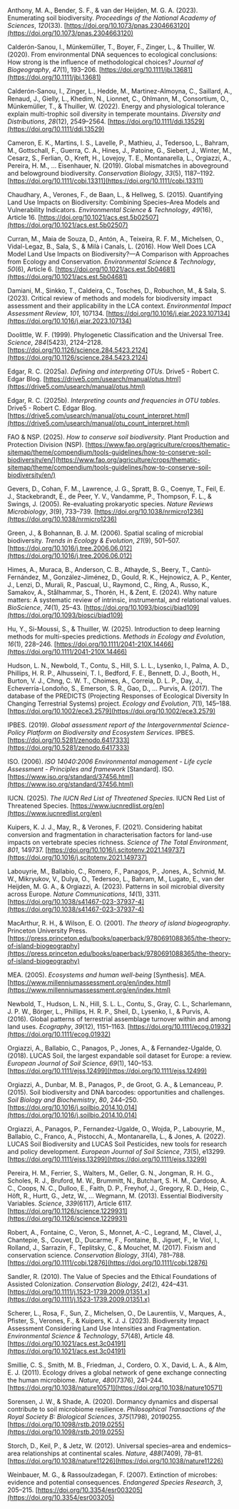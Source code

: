 Anthony, M. A., Bender, S. F., & van der Heijden, M. G. A. (2023). Enumerating soil biodiversity. _Proceedings of the National Academy of Sciences_, _120_(33). [https://doi.org/10.1073/pnas.2304663120](https://doi.org/10.1073/pnas.2304663120)

Calderón-Sanou, I., Münkemüller, T., Boyer, F., Zinger, L., & Thuiller, W. (2020). From environmental DNA sequences to ecological conclusions: How strong is the influence of methodological choices? _Journal of Biogeography_, _47_(1), 193–206. [https://doi.org/10.1111/jbi.13681](https://doi.org/10.1111/jbi.13681)

Calderón-Sanou, I., Zinger, L., Hedde, M., Martinez-Almoyna, C., Saillard, A., Renaud, J., Gielly, L., Khedim, N., Lionnet, C., Ohlmann, M., Consortium, O., Münkemüller, T., & Thuiller, W. (2022). Energy and physiological tolerance explain multi-trophic soil diversity in temperate mountains. _Diversity and Distributions_, _28_(12), 2549–2564. [https://doi.org/10.1111/ddi.13529](https://doi.org/10.1111/ddi.13529)

Cameron, E. K., Martins, I. S., Lavelle, P., Mathieu, J., Tedersoo, L., Bahram, M., Gottschall, F., Guerra, C. A., Hines, J., Patoine, G., Siebert, J., Winter, M., Cesarz, S., Ferlian, O., Kreft, H., Lovejoy, T. E., Montanarella, L., Orgiazzi, A., Pereira, H. M., … Eisenhauer, N. (2019). Global mismatches in aboveground and belowground biodiversity. _Conservation Biology_, _33_(5), 1187–1192. [https://doi.org/10.1111/cobi.13311](https://doi.org/10.1111/cobi.13311)

Chaudhary, A., Verones, F., de Baan, L., & Hellweg, S. (2015). Quantifying Land Use Impacts on Biodiversity: Combining Species–Area Models and Vulnerability Indicators. _Environmental Science & Technology_, _49_(16), Article 16. [https://doi.org/10.1021/acs.est.5b02507](https://doi.org/10.1021/acs.est.5b02507)

Curran, M., Maia de Souza, D., Antón, A., Teixeira, R. F. M., Michelsen, O., Vidal-Legaz, B., Sala, S., & Milà i Canals, L. (2016). How Well Does LCA Model Land Use Impacts on Biodiversity?—A Comparison with Approaches from Ecology and Conservation. _Environmental Science & Technology_, _50_(6), Article 6. [https://doi.org/10.1021/acs.est.5b04681](https://doi.org/10.1021/acs.est.5b04681)

Damiani, M., Sinkko, T., Caldeira, C., Tosches, D., Robuchon, M., & Sala, S. (2023). Critical review of methods and models for biodiversity impact assessment and their applicability in the LCA context. _Environmental Impact Assessment Review_, _101_, 107134. [https://doi.org/10.1016/j.eiar.2023.107134](https://doi.org/10.1016/j.eiar.2023.107134)

Doolittle, W. F. (1999). Phylogenetic Classification and the Universal Tree. _Science_, _284_(5423), 2124–2128. [https://doi.org/10.1126/science.284.5423.2124](https://doi.org/10.1126/science.284.5423.2124)

Edgar, R. C. (2025a). _Defining and interpreting OTUs_. Drive5 - Robert C. Edgar Blog. [https://drive5.com/usearch/manual/otus.html](https://drive5.com/usearch/manual/otus.html)

Edgar, R. C. (2025b). _Interpreting counts and frequencies in OTU tables_. Drive5 - Robert C. Edgar Blog. [https://drive5.com/usearch/manual/otu_count_interpret.html](https://drive5.com/usearch/manual/otu_count_interpret.html)

FAO & NSP. (2025). _How to conserve soil biodiversity_. Plant Production and Protection Division (NSP). [https://www.fao.org/agriculture/crops/thematic-sitemap/theme/compendium/tools-guidelines/how-to-conserve-soil-biodiversity/en/](https://www.fao.org/agriculture/crops/thematic-sitemap/theme/compendium/tools-guidelines/how-to-conserve-soil-biodiversity/en/)

Gevers, D., Cohan, F. M., Lawrence, J. G., Spratt, B. G., Coenye, T., Feil, E. J., Stackebrandt, E., de Peer, Y. V., Vandamme, P., Thompson, F. L., & Swings, J. (2005). Re-evaluating prokaryotic species. _Nature Reviews Microbiology_, _3_(9), 733–739. [https://doi.org/10.1038/nrmicro1236](https://doi.org/10.1038/nrmicro1236)

Green, J., & Bohannan, B. J. M. (2006). Spatial scaling of microbial biodiversity. _Trends in Ecology & Evolution_, _21_(9), 501–507. [https://doi.org/10.1016/j.tree.2006.06.012](https://doi.org/10.1016/j.tree.2006.06.012)

Himes, A., Muraca, B., Anderson, C. B., Athayde, S., Beery, T., Cantú-Fernández, M., González-Jiménez, D., Gould, R. K., Hejnowicz, A. P., Kenter, J., Lenzi, D., Murali, R., Pascual, U., Raymond, C., Ring, A., Russo, K., Samakov, A., Stålhammar, S., Thorén, H., & Zent, E. (2024). Why nature matters: A systematic review of intrinsic, instrumental, and relational values. _BioScience_, _74_(1), 25–43. [https://doi.org/10.1093/biosci/biad109](https://doi.org/10.1093/biosci/biad109)

Hu, Y., Si-Moussi, S., & Thuiller, W. (2025). Introduction to deep learning methods for multi-species predictions. _Methods in Ecology and Evolution_, _16_(1), 228–246. [https://doi.org/10.1111/2041-210X.14466](https://doi.org/10.1111/2041-210X.14466)

Hudson, L. N., Newbold, T., Contu, S., Hill, S. L. L., Lysenko, I., Palma, A. D., Phillips, H. R. P., Alhusseini, T. I., Bedford, F. E., Bennett, D. J., Booth, H., Burton, V. J., Chng, C. W. T., Choimes, A., Correia, D. L. P., Day, J., Echeverría-Londoño, S., Emerson, S. R., Gao, D., … Purvis, A. (2017). The database of the PREDICTS (Projecting Responses of Ecological Diversity In Changing Terrestrial Systems) project. _Ecology and Evolution_, _7_(1), 145–188. [https://doi.org/10.1002/ece3.2579](https://doi.org/10.1002/ece3.2579)

IPBES. (2019). _Global assessment report of the Intergovernmental Science-Policy Platform on Biodiversity and Ecosystem Services_. IPBES. [https://doi.org/10.5281/zenodo.6417333](https://doi.org/10.5281/zenodo.6417333)

ISO. (2006). _ISO 14040:2006 Environmental management - Life cycle Assessment - Principles and framework_ [Standard]. ISO. [https://www.iso.org/standard/37456.html](https://www.iso.org/standard/37456.html)

IUCN. (2025). _The IUCN Red List of Threatened Species_. IUCN Red List of Threatened Species. [https://www.iucnredlist.org/en](https://www.iucnredlist.org/en)

Kuipers, K. J. J., May, R., & Verones, F. (2021). Considering habitat conversion and fragmentation in characterisation factors for land-use impacts on vertebrate species richness. _Science of The Total Environment_, _801_, 149737. [https://doi.org/10.1016/j.scitotenv.2021.149737](https://doi.org/10.1016/j.scitotenv.2021.149737)

Labouyrie, M., Ballabio, C., Romero, F., Panagos, P., Jones, A., Schmid, M. W., Mikryukov, V., Dulya, O., Tedersoo, L., Bahram, M., Lugato, E., van der Heijden, M. G. A., & Orgiazzi, A. (2023). Patterns in soil microbial diversity across Europe. _Nature Communications_, _14_(1), 3311. [https://doi.org/10.1038/s41467-023-37937-4](https://doi.org/10.1038/s41467-023-37937-4)

MacArthur, R. H., & Wilson, E. O. (2001). _The theory of island biogeography_. Princeton University Press. [https://press.princeton.edu/books/paperback/9780691088365/the-theory-of-island-biogeography](https://press.princeton.edu/books/paperback/9780691088365/the-theory-of-island-biogeography)

MEA. (2005). _Ecosystems and human well-being_ [Synthesis]. MEA. [https://www.millenniumassessment.org/en/index.html](https://www.millenniumassessment.org/en/index.html)

Newbold, T., Hudson, L. N., Hill, S. L. L., Contu, S., Gray, C. L., Scharlemann, J. P. W., Börger, L., Phillips, H. R. P., Sheil, D., Lysenko, I., & Purvis, A. (2016). Global patterns of terrestrial assemblage turnover within and among land uses. _Ecography_, _39_(12), 1151–1163. [https://doi.org/10.1111/ecog.01932](https://doi.org/10.1111/ecog.01932)

Orgiazzi, A., Ballabio, C., Panagos, P., Jones, A., & Fernandez-Ugalde, O. (2018). LUCAS Soil, the largest expandable soil dataset for Europe: a review. _European Journal of Soil Science_, _69_(1), 140–153. [https://doi.org/10.1111/ejss.12499](https://doi.org/10.1111/ejss.12499)

Orgiazzi, A., Dunbar, M. B., Panagos, P., de Groot, G. A., & Lemanceau, P. (2015). Soil biodiversity and DNA barcodes: opportunities and challenges. _Soil Biology and Biochemistry_, _80_, 244–250. [https://doi.org/10.1016/j.soilbio.2014.10.014](https://doi.org/10.1016/j.soilbio.2014.10.014)

Orgiazzi, A., Panagos, P., Fernandez-Ugalde, O., Wojda, P., Labouyrie, M., Ballabio, C., Franco, A., Pistocchi, A., Montanarella, L., & Jones, A. (2022). LUCAS Soil Biodiversity and LUCAS Soil Pesticides, new tools for research and policy development. _European Journal of Soil Science_, _73_(5), e13299. [https://doi.org/10.1111/ejss.13299](https://doi.org/10.1111/ejss.13299)

Pereira, H. M., Ferrier, S., Walters, M., Geller, G. N., Jongman, R. H. G., Scholes, R. J., Bruford, M. W., Brummitt, N., Butchart, S. H. M., Cardoso, A. C., Coops, N. C., Dulloo, E., Faith, D. P., Freyhof, J., Gregory, R. D., Heip, C., Höft, R., Hurtt, G., Jetz, W., … Wegmann, M. (2013). Essential Biodiversity Variables. _Science_, _339_(6117), Article 6117. [https://doi.org/10.1126/science.1229931](https://doi.org/10.1126/science.1229931)

Robert, A., Fontaine, C., Veron, S., Monnet, A.-C., Legrand, M., Clavel, J., Chantepie, S., Couvet, D., Ducarme, F., Fontaine, B., Jiguet, F., le Viol, I., Rolland, J., Sarrazin, F., Teplitsky, C., & Mouchet, M. (2017). Fixism and conservation science. _Conservation Biology_, _31_(4), 781–788. [https://doi.org/10.1111/cobi.12876](https://doi.org/10.1111/cobi.12876)

Sandler, R. (2010). The Value of Species and the Ethical Foundations of Assisted Colonization. _Conservation Biology_, _24_(2), 424–431. [https://doi.org/10.1111/j.1523-1739.2009.01351.x](https://doi.org/10.1111/j.1523-1739.2009.01351.x)

Scherer, L., Rosa, F., Sun, Z., Michelsen, O., De Laurentiis, V., Marques, A., Pfister, S., Verones, F., & Kuipers, K. J. J. (2023). Biodiversity Impact Assessment Considering Land Use Intensities and Fragmentation. _Environmental Science & Technology_, _57_(48), Article 48. [https://doi.org/10.1021/acs.est.3c04191](https://doi.org/10.1021/acs.est.3c04191)

Smillie, C. S., Smith, M. B., Friedman, J., Cordero, O. X., David, L. A., & Alm, E. J. (2011). Ecology drives a global network of gene exchange connecting the human microbiome. _Nature_, _480_(7376), 241–244. [https://doi.org/10.1038/nature10571](https://doi.org/10.1038/nature10571)

Sorensen, J. W., & Shade, A. (2020). Dormancy dynamics and dispersal contribute to soil microbiome resilience. _Philosophical Transactions of the Royal Society B: Biological Sciences_, _375_(1798), 20190255. [https://doi.org/10.1098/rstb.2019.0255](https://doi.org/10.1098/rstb.2019.0255)

Storch, D., Keil, P., & Jetz, W. (2012). Universal species–area and endemics–area relationships at continental scales. _Nature_, _488_(7409), 78–81. [https://doi.org/10.1038/nature11226](https://doi.org/10.1038/nature11226)

Weinbauer, M. G., & Rassoulzadegan, F. (2007). Extinction of microbes: evidence and potential consequences. _Endangered Species Research_, _3_, 205–215. [https://doi.org/10.3354/esr003205](https://doi.org/10.3354/esr003205)